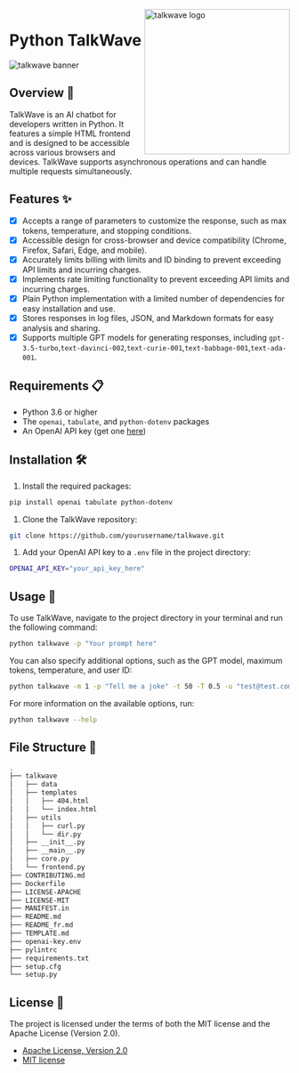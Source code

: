 <!-- markdownlint-disable MD033 MD041 -->

<img src="https://raw.githubusercontent.com/sebastienrousseau/vault/main/assets/talkwave/icon/ico-talkwave.svg" alt="talkwave logo" width="261" align="right" />

<!-- markdownlint-enable MD033 MD041 -->

# Python TalkWave

![talkwave banner](https://raw.githubusercontent.com/sebastienrousseau/vault/main/assets/talkwave/title/title-talkwave.svg)

## Overview 📖

TalkWave is an AI chatbot for developers written in Python. It features
a simple HTML frontend and is designed to be accessible across various
browsers and devices. TalkWave supports asynchronous operations and can
handle multiple requests simultaneously.

## Features ✨

- [x] Accepts a range of parameters to customize the response, such as max tokens, temperature, and stopping conditions.
- [x] Accessible design for cross-browser and device compatibility (Chrome, Firefox, Safari, Edge, and mobile).
- [x] Accurately limits billing with limits and ID binding to prevent exceeding API limits and incurring charges.
- [x] Implements rate limiting functionality to prevent exceeding API limits and incurring charges.
- [x] Plain Python implementation with a limited number of dependencies for easy installation and use.
- [x] Stores responses in log files, JSON, and Markdown formats for easy analysis and sharing.
- [x] Supports multiple GPT models for generating responses, including `gpt-3.5-turbo`,`text-davinci-002`,`text-curie-001`,`text-babbage-001`,`text-ada-001`.

## Requirements 📋

- Python 3.6 or higher
- The `openai`, `tabulate`, and `python-dotenv` packages
- An OpenAI API key (get one [here](https://openai.com/))

## Installation 🛠

1. Install the required packages:

```bash
pip install openai tabulate python-dotenv
```

1. Clone the TalkWave repository:

```bash
git clone https://github.com/yourusername/talkwave.git
```

1. Add your OpenAI API key to a `.env` file in the project directory:

```bash
OPENAI_API_KEY="your_api_key_here"
```

## Usage 🚀

To use TalkWave, navigate to the project directory in your terminal and
run the following command:

```bash
python talkwave -p "Your prompt here"
```

You can also specify additional options, such as the GPT model, maximum
tokens, temperature, and user ID:

```bash
python talkwave -m 1 -p "Tell me a joke" -t 50 -T 0.5 -u "test@test.com" -r 5 -s "."
```

For more information on the available options, run:

```bash
python talkwave --help
```

## File Structure 📁

```bash
.
├── talkwave
│   ├── data
│   ├── templates
│   │   ├── 404.html
│   │   └── index.html
│   ├── utils
│   │   ├── curl.py
│   │   └── dir.py
│   ├── __init__.py
│   ├── __main__.py
│   ├── core.py
│   └── frontend.py
├── CONTRIBUTING.md
├── Dockerfile
├── LICENSE-APACHE
├── LICENSE-MIT
├── MANIFEST.in
├── README.md
├── README_fr.md
├── TEMPLATE.md
├── openai-key.env
├── pylintrc
├── requirements.txt
├── setup.cfg
└── setup.py
```

## License 📜

The project is licensed under the terms of both the MIT license and the
Apache License (Version 2.0).

- [Apache License, Version 2.0](https://opensource.org/license/apache-2-0/)
- [MIT license](https://opensource.org/licenses/MIT)
